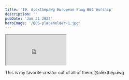 ```yaml
---
title: '19. Alexthepawg European Pawg BBC Worship'
description: ''
pubDate: 'Jan 31 2023'
heroImage: '/QOS-placeholder-1.jpg'
---
```

<iframe src="https://drive.google.com/file/d/1r4JB2AlTYBty30kX8JeV0ZG_46VKpR2N/preview" width="200" height="100" allow="autoplay" allowfullscreen="allowfullscreen"></iframe>

This is my favorite creator out of all of them. @alexthepawg